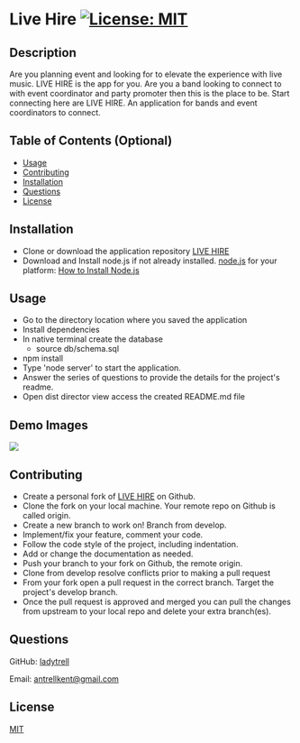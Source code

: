 # Live Hire [![License: MIT](https://img.shields.io/badge/License-MIT-yellow.svg)](https://opensource.org/licenses/MIT)
  
  ## Description

  Are you planning event and looking for to elevate the experience with live music.  LIVE HIRE is the app for you.  Are you a band looking to connect to with event coordinator and party promoter then this is the place to be.  Start connecting here are LIVE HIRE. An application for bands and event coordinators to connect.


  ## Table of Contents (Optional)

 - [Usage](#usage)
 - [Contributing](#contributing)
 - [Installation](#installation)
 - [Questions](#questions)
 - [License](#license)

  ## Installation

 - Clone or download the application repository 
[LIVE HIRE](https://github.com/ladytrell/entertaining-pen)
 - Download and Install node.js if not already installed.  [node.js](https://nodejs.org/en/) for your platform:  [How to Install Node.js](https://nodejs.dev/learn/how-to-install-nodejs)

  ## Usage

 - Go to the directory location where you saved the application 
 - Install dependencies
 - In native terminal create the database
   - source db/schema.sql
 - npm install
 - Type 'node server' to start the application. 
 - Answer the series of questions to provide the details for the project's readme.
 - Open dist director view access the created README.md file

  ## Demo Images
  ![](./assets/images/demo-image.jpg/)

  ## Contributing

 - Create a personal fork of [LIVE HIRE](https://github.com/ladytrell/entertaining-pen/) on Github.
 - Clone the fork on your local machine. Your remote repo on Github is called origin.
 - Create a new branch to work on! Branch from develop.
 - Implement/fix your feature, comment your code.
 - Follow the code style of the project, including indentation.
 - Add or change the documentation as needed.
 - Push your branch to your fork on Github, the remote origin.
 - Clone from develop resolve conflicts prior to making a pull request
 - From your fork open a pull request in the correct branch. Target the project's develop branch.
 - Once the pull request is approved and merged you can pull the changes from upstream to your local repo and delete your extra branch(es).

  ## Questions

  GitHub: [ladytrell](https://github.com/ladytrell)

  Email: [antrellkent@gmail.com](mailto:antrellkent@gmail.com)

   
  ## License

  [MIT](undefined)